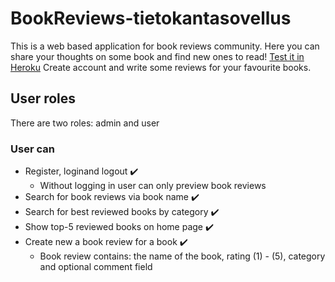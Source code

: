 # BookReviews-tietokantasovellus
This is a web based application for book reviews community. Here you can share your thoughts on some book and find new ones to read!
[Test it in Heroku](https://bookreviews-tietokantasovellus.herokuapp.com/) Create account and write some reviews for your favourite books.

## User roles
There are two roles: admin and user

### User can
* Register, loginand logout :heavy_check_mark:
  * Without logging in user can only preview book reviews
* Search for book reviews via book name :heavy_check_mark:
* Search for best reviewed books by category :heavy_check_mark:
* Show top-5 reviewed books on home page :heavy_check_mark:
* Create new a book review for a book :heavy_check_mark:
  * Book review contains: the name of the book, rating (1) - (5), category and optional comment field 
